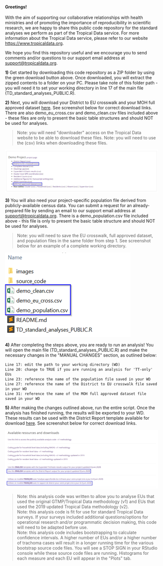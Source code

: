 #### Greetings! 

With the aim of supporting our collaborative relationships with health ministries and of promoting the importance of reproducibility in scientific research, we are happy to share this public code repository for the standard analyses we perform as part of the Tropical Data service. For more information about the Tropical Data service, please refer to our website https://www.tropicaldata.org.

We hope you find this repository useful and we encourage you to send comments and/or questions to our support email address at support@tropicaldata.org. 

**1)** Get started by downloading this code repository as a ZIP folder by using the green download button above. Once downloaded, you will extract the zipped contents to a folder on your PC. Please take note of this folder path - you will need it to set your working directory in line 17 of the main file (TD_standard_analyses_PUBLIC.R). 

**2)** Next, you will download your District to EU crosswalk and your MOH full approved dataset [here](https://www.tropicaldata.org/downloads). See screenshot below for correct download links. There are also demo_eu_cross.csv and demo_clean.csv files included above - these files are only to present the basic table structures and should NOT be used for analyses.

> Note: you will need "downloader" access on the Tropical Data website to be able to download these files. 
> Note: you will need to use the (csv) links when downloading these files. 

![Tropical Data Downloads module](/images/GitHub_Downloads_screenshot.png)

**3)** You will also need your project-specific population file derived from publicly-available census data. You can submit a request for an already-prepared file by sending an email to our support email address at support@tropicaldata.org. There is a demo_population.csv file included above - this file is only to present the basic table structure and should NOT be used for analyses.

> Note: you will need to save the EU crosswalk, full approved dataset, and population files in the same folder from step 1. See screenshot below for an example of a complete working directory.  

![Tropical Data Downloads module](/images/GitHub_WD_screenshot.png)

**4)** After completing the steps above, you are ready to run an analysis! You will open the main file (TD_standard_analyses_PUBLIC.R) and make the necessary changes in the "MANUAL CHANGES" section, as outlined below: 

```
Line 17: edit the path to your working directory (WD)
Line 20: change to TRUE if you are running an analysis for 'TT-only' EUs
Line 23: reference the name of the population file saved in your WD
Line 27: reference the name of the District to EU crosswalk file saved in your WD
Line 31: reference the name of the MOH full approved dataset file saved in your WD
```

**5)** After making the changes outlined above, run the entire script. Once the analysis has finished running, the results will be exported to your WD. These results can be used with the District Report template available for download [here](https://www.tropicaldata.org/downloads). See screenshot below for correct download links. 

![Tropical Data Downloads module](/images/GitHub_Templates_screenshot.png)

> Note: this analysis code was written to allow you to analyse EUs that used the original GTMP/Tropical Data methodology (v1) and EUs that used the 2019 updated Tropical Data methodology (v2).    
> Note: this analysis code is fit for use for standard Tropical Data surveys. If your surveys included additional questions/options for operational research and/or programmatic decision making, this code will need to be adapted before use.    
> Note: this analysis code includes bootstrapping to calculate confidence intervals. A higher number of EUs and/or a higher number of trachoma cases will result in a longer running time for the various bootstrap source code files. You will see a STOP SIGN in your RStudio console while these source code files are running. Histograms for each measure and each EU will appear in the "Plots" tab. 

